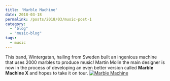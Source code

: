```yaml
---
title: 'Marble Machine'
date: 2018-03-18
permalink: /posts/2018/03/music-post-1
category:
  - "blog"
  - "music-blog"
tags:
  - music
---
```


This band, Wintergatan, hailing from Sweden built an ingenious machine that uses 2000 marbles to produce music! Martin Molin the main designer is now in the 
process of developing an even better version called **Marble Machine X** and hopes to take it on tour.
[![Marble Machine](https://ibrahimkakbar.github.io/images/marble_machine_wintergatan.png)](https://www.youtube.com/watch?v=IvUU8joBb1Q)
